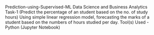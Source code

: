 Prediction-using-Supervised-ML
Data Science and Business Analytics 
Task-1 (Predict the percentage of an student based on the no. of study hours) 
Using simple linear regression model, forecasting the marks of a student based on the numbers of hours studied per day. 
Tool(s) Used - Python (Jupyter Notebook)
